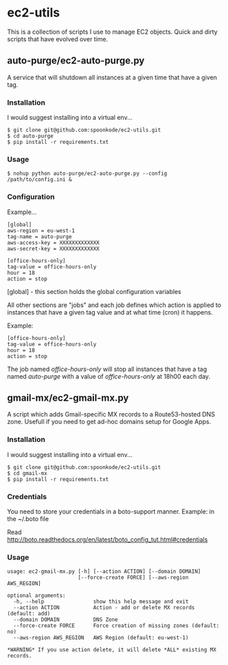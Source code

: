 # ec2-utils

This is a collection of scripts I use to manage EC2 objects. Quick and dirty scripts that have evolved over time.

## auto-purge/ec2-auto-purge.py

A service that will shutdown all instances at a given time that have a given tag.

### Installation

I would suggest installing into a virtual env...

    $ git clone git@github.com:spoonkode/ec2-utils.git
    $ cd auto-purge
    $ pip install -r requirements.txt

### Usage

    $ nohup python auto-purge/ec2-auto-purge.py --config /path/to/config.ini &

### Configuration

Example...

    [global]
    aws-region = eu-west-1
    tag-name = auto-purge
    aws-access-key = XXXXXXXXXXXXX
    aws-secret-key = XXXXXXXXXXXXX

    [office-hours-only]
    tag-value = office-hours-only
    hour = 18
    action = stop

[global] - this section holds the global configuration variables

All other sections are "jobs" and each job defines which action is applied to instances that have a given tag value and at what time (cron) it happens.

Example:

    [office-hours-only]
    tag-value = office-hours-only
    hour = 18
    action = stop

The job named *office-hours-only* will stop all instances that have a tag named *auto-purge* with a value of *office-hours-only* at 18h00 each day.

## gmail-mx/ec2-gmail-mx.py

A script which adds Gmail-specific MX records to a Route53-hosted DNS zone. Usefull if you need to get ad-hoc domains setup for Google Apps.

### Installation

I would suggest installing into a virtual env...

    $ git clone git@github.com:spoonkode/ec2-utils.git
    $ cd gmail-mx
    $ pip install -r requirements.txt

### Credentials

You need to store your credentials in a boto-support manner. Example: in the ~/.boto file

Read http://boto.readthedocs.org/en/latest/boto_config_tut.html#credentials

### Usage

    usage: ec2-gmail-mx.py [-h] [--action ACTION] [--domain DOMAIN]
                           [--force-create FORCE] [--aws-region AWS_REGION]

    optional arguments:
      -h, --help                show this help message and exit
      --action ACTION           Action - add or delete MX records (default: add)
      --domain DOMAIN           DNS Zone
      --force-create FORCE      Force creation of missing zones (default: no)
      --aws-region AWS_REGION   AWS Region (default: eu-west-1)

    *WARNING* If you use action delete, it will delete *ALL* existing MX records.